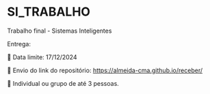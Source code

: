# SI_TRABALHO
Trabalho final - Sistemas Inteligentes

Entrega:

 Data limite: 17/12/2024

 Envio do link do repositório: https://almeida-cma.github.io/receber/

 Individual ou grupo de até 3 pessoas.
